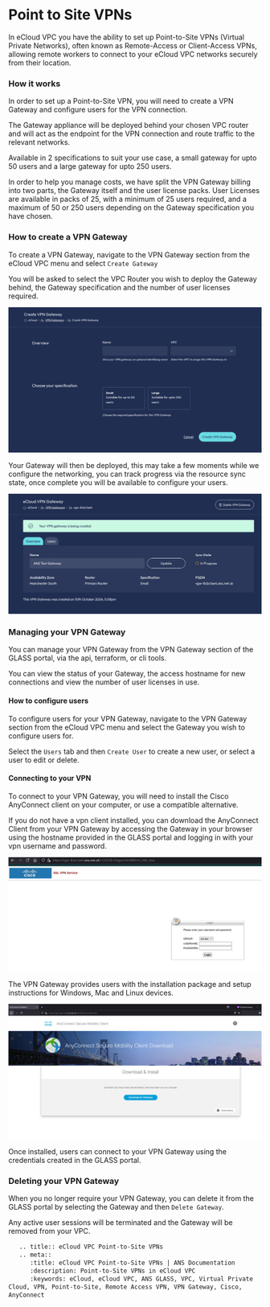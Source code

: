 # Point to Site VPNs

In eCloud VPC you have the ability to set up Point-to-Site VPNs (Virtual Private Networks), often known as 
Remote-Access or Client-Access VPNs, allowing remote workers to connect to your eCloud VPC networks securely from their location.


### How it works

In order to set up a Point-to-Site VPN, you will need to create a VPN Gateway and configure users for the VPN connection.

The Gateway appliance will be deployed behind your chosen VPC router and will act as the endpoint for the VPN connection and
route traffic to the relevant networks.

Available in 2 specifications to suit your use case, a small gateway for upto 50 users and a large gateway for upto 250 users.

In order to help you manage costs, we have split the VPN Gateway billing into two parts, the Gateway itself and the user license packs.
User Licenses are available in packs of 25, with a minimum of 25 users required, and a maximum of 50 or 250 users depending on the Gateway specification you have chosen.


### How to create a VPN Gateway

To create a VPN Gateway, navigate to the VPN Gateway section from the eCloud VPC menu and select `Create Gateway`

You will be asked to select the VPC Router you wish to deploy the Gateway behind, the Gateway specification and the number of user licenses required.

![Create VPN Gateway form](files/vpn-p2s-deploy-1.png)

Your Gateway will then be deployed, this may take a few moments while we configure the networking, you can track 
progress via the resource sync state, once complete you will be available to configure your users.

![Create VPN Gateway confirmation](files/vpn-p2s-deploy-2.png)


### Managing your VPN Gateway

You can manage your VPN Gateway from the VPN Gateway section of the GLASS portal, via the api, terraform, or cli tools.

You can view the status of your Gateway, the access hostname for new connections and view the number of user licenses in use.


#### How to configure users

To configure users for your VPN Gateway, navigate to the VPN Gateway section from the eCloud VPC menu and select the Gateway you wish to configure users for.

Select the `Users` tab and then `Create User` to create a new user, or select a user to edit or delete.


#### Connecting to your VPN

To connect to your VPN Gateway, you will need to install the Cisco AnyConnect client on your computer, or use a compatible alternative.

If you do not have a vpn client installed, you can download the AnyConnect Client from your VPN Gateway by accessing
the Gateway in your browser using the hostname provided in the GLASS portal and logging in with your vpn username and password.

![VPN Gateway Portal](files/vpn-p2s-connect-1.png)

The VPN Gateway provides users with the installation package and setup instructions for Windows, Mac and Linux devices. 

![AnyConnect Client download](files/vpn-p2s-connect-2.png)

Once installed, users can connect to your VPN Gateway using the credentials created in the GLASS portal.


### Deleting your VPN Gateway

When you no longer require your VPN Gateway, you can delete it from the GLASS portal by selecting the Gateway and then `Delete Gateway`.

Any active user sessions will be terminated and the Gateway will be removed from your VPC.


```eval_rst
   .. title:: eCloud VPC Point-to-Site VPNs
   .. meta::
      :title: eCloud VPC Point-to-Site VPNs | ANS Documentation
      :description: Point-to-Site VPNs in eCloud VPC
      :keywords: eCloud, eCloud VPC, ANS GLASS, VPC, Virtual Private Cloud, VPN, Point-to-Site, Remote Access VPN, VPN Gateway, Cisco, AnyConnect
```